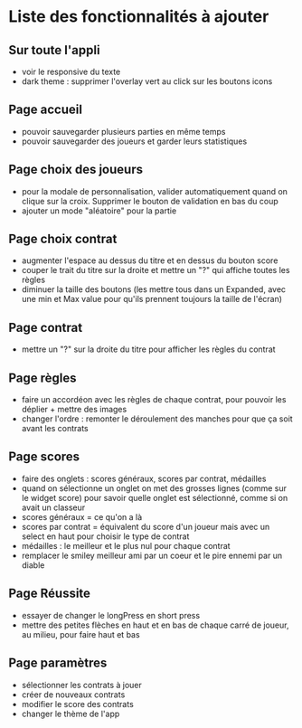 # Liste des fonctionnalités à ajouter

## Sur toute l'appli

- voir le responsive du texte
- dark theme : supprimer l'overlay vert au click sur les boutons icons

## Page accueil

- pouvoir sauvegarder plusieurs parties en même temps
- pouvoir sauvegarder des joueurs et garder leurs statistiques

## Page choix des joueurs

- pour la modale de personnalisation, valider automatiquement quand on clique sur la croix. Supprimer le bouton de
  validation en bas du coup
- ajouter un mode "aléatoire" pour la partie

## Page choix contrat

- augmenter l'espace au dessus du titre et en dessus du bouton score
- couper le trait du titre sur la droite et mettre un "?" qui affiche toutes les règles
- diminuer la taille des boutons (les mettre tous dans un Expanded, avec une min et Max value pour qu'ils prennent
  toujours la taille de l'écran)

## Page contrat

- mettre un "?" sur la droite du titre pour afficher les règles du contrat

## Page règles

- faire un accordéon avec les règles de chaque contrat, pour pouvoir les déplier + mettre des images
- changer l'ordre : remonter le déroulement des manches pour que ça soit avant les contrats

## Page scores

- faire des onglets : scores généraux, scores par contrat, médailles
- quand on sélectionne un onglet on met des grosses lignes (comme sur le widget score) pour savoir quelle onglet est
  sélectionné, comme si on avait un classeur
- scores généraux = ce qu'on a là
- scores par contrat = équivalent du score d'un joueur mais avec un select en haut pour choisir le type de contrat
- médailles : le meilleur et le plus nul pour chaque contrat
- remplacer le smiley meilleur ami par un coeur et le pire ennemi par un diable

## Page Réussite

- essayer de changer le longPress en short press
- mettre des petites flèches en haut et en bas de chaque carré de joueur, au milieu, pour faire haut et bas

## Page paramètres

- sélectionner les contrats à jouer
- créer de nouveaux contrats
- modifier le score des contrats
- changer le thème de l'app
